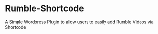 # Rumble-Shortcode
 A Simple Wordpress Plugin to allow users to easily add Rumble Videos via Shortcode

